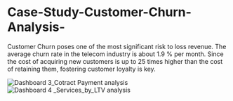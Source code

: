 # Case-Study-Customer-Churn-Analysis-

Customer Churn poses one of the most significant risk to loss revenue. The average churn rate in the telecom industry is about 1.9 % per month.
Since the cost of acquiring new customers is up to 25 times higher than the cost of retaining them, fostering customer loyalty is key.

![Dashboard 3_Cotract   Payment analysis](https://user-images.githubusercontent.com/111907403/205430726-5b54dcdd-13aa-45a0-94ee-934dae687999.png)![Dashboard 4 _Services_by_LTV analysis](https://user-images.githubusercontent.com/111907403/205430632-e12f8364-ca24-4a69-9d10-9ffc8c8bd496.png)
